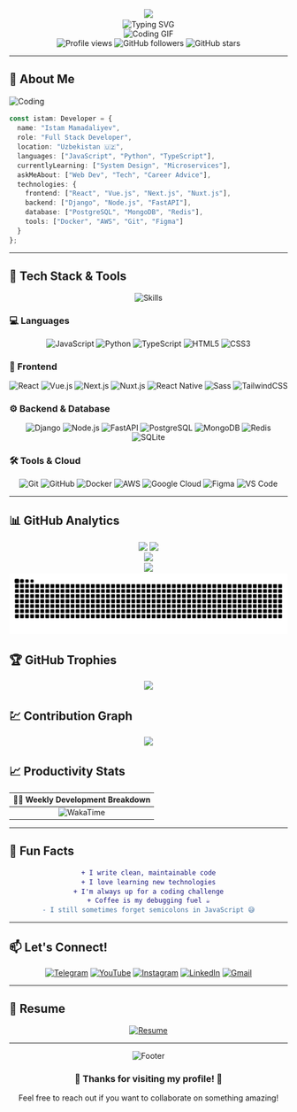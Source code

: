 <div align="center">
  <img src="https://capsule-render.vercel.app/api?type=waving&color=gradient&height=200&section=header&text=Istam%20Mamadaliyev&fontSize=80&fontAlignY=35&animation=twinkling&fontColor=gradient" />
</div>

<div align="center">
  <img src="https://readme-typing-svg.herokuapp.com?font=Fira+Code&size=30&duration=3000&pause=1000&color=00F7FF&center=true&vCenter=true&width=800&lines=🚀+Full+Stack+Developer;💡+Problem+Solver;🎯+Code+Enthusiast;📚+Always+Learning;☕+Coffee+to+Code+Converter" alt="Typing SVG" />
</div>

<div align="center">
  <img src="https://user-images.githubusercontent.com/74038190/225813708-98b745f2-7d22-48cf-9150-083f1b00d6c9.gif" width="500" alt="Coding GIF">
</div>

<div align="center">
  <img src="https://komarev.com/ghpvc/?username=Istam0808&label=Profile%20views&color=brightgreen&style=for-the-badge" alt="Profile views" />
  <img src="https://img.shields.io/github/followers/Istam0808?style=for-the-badge&color=blue" alt="GitHub followers" />
  <img src="https://img.shields.io/github/stars/Istam0808?style=for-the-badge&color=yellow" alt="GitHub stars" />
</div>

---

## 🌟 About Me

<img src="https://user-images.githubusercontent.com/74038190/212284158-e840e285-664b-44d7-b79b-e264b5e54825.gif" width="400" align="center" alt="Coding">

```typescript
const istam: Developer = {
  name: "Istam Mamadaliyev",
  role: "Full Stack Developer",
  location: "Uzbekistan 🇺🇿",
  languages: ["JavaScript", "Python", "TypeScript"],
  currentlyLearning: ["System Design", "Microservices"],
  askMeAbout: ["Web Dev", "Tech", "Career Advice"],
  technologies: {
    frontend: ["React", "Vue.js", "Next.js", "Nuxt.js"],
    backend: ["Django", "Node.js", "FastAPI"],
    database: ["PostgreSQL", "MongoDB", "Redis"],
    tools: ["Docker", "AWS", "Git", "Figma"]
  }
};
```
---

## 🚀 Tech Stack & Tools

<div align="center">

<img src="https://skillicons.dev/icons?i=js,ts,python,react,vue,nextjs,nuxtjs,nodejs,django,fastapi,postgres,mongodb,redis,docker,aws,git,github,figma,vscode" alt="Skills" />

</div>

### 💻 Languages
<div align="center">
  
![JavaScript](https://img.shields.io/badge/JavaScript-F7DF1E?style=for-the-badge&logo=javascript&logoColor=black)
![Python](https://img.shields.io/badge/Python-3776AB?style=for-the-badge&logo=python&logoColor=white)
![TypeScript](https://img.shields.io/badge/TypeScript-007ACC?style=for-the-badge&logo=typescript&logoColor=white)
![HTML5](https://img.shields.io/badge/HTML5-E34F26?style=for-the-badge&logo=html5&logoColor=white)
![CSS3](https://img.shields.io/badge/CSS3-1572B6?style=for-the-badge&logo=css3&logoColor=white)

</div>

### 🎨 Frontend
<div align="center">
  
![React](https://img.shields.io/badge/React-20232A?style=for-the-badge&logo=react&logoColor=61DAFB)
![Vue.js](https://img.shields.io/badge/Vue.js-35495E?style=for-the-badge&logo=vue.js&logoColor=4FC08D)
![Next.js](https://img.shields.io/badge/Next.js-000000?style=for-the-badge&logo=next.js&logoColor=white)
![Nuxt.js](https://img.shields.io/badge/Nuxt.js-00C58E?style=for-the-badge&logo=nuxt.js&logoColor=white)
![React Native](https://img.shields.io/badge/React_Native-20232A?style=for-the-badge&logo=react&logoColor=61DAFB)
![Sass](https://img.shields.io/badge/Sass-CC6699?style=for-the-badge&logo=sass&logoColor=white)
![TailwindCSS](https://img.shields.io/badge/Tailwind_CSS-38B2AC?style=for-the-badge&logo=tailwind-css&logoColor=white)

</div>

### ⚙️ Backend & Database
<div align="center">
  
![Django](https://img.shields.io/badge/Django-092E20?style=for-the-badge&logo=django&logoColor=white)
![Node.js](https://img.shields.io/badge/Node.js-43853D?style=for-the-badge&logo=node.js&logoColor=white)
![FastAPI](https://img.shields.io/badge/FastAPI-005571?style=for-the-badge&logo=fastapi)
![PostgreSQL](https://img.shields.io/badge/PostgreSQL-316192?style=for-the-badge&logo=postgresql&logoColor=white)
![MongoDB](https://img.shields.io/badge/MongoDB-4EA94B?style=for-the-badge&logo=mongodb&logoColor=white)
![Redis](https://img.shields.io/badge/Redis-DC382D?style=for-the-badge&logo=redis&logoColor=white)
![SQLite](https://img.shields.io/badge/SQLite-07405E?style=for-the-badge&logo=sqlite&logoColor=white)

</div>

### 🛠️ Tools & Cloud
<div align="center">
  
![Git](https://img.shields.io/badge/Git-F05032?style=for-the-badge&logo=git&logoColor=white)
![GitHub](https://img.shields.io/badge/GitHub-100000?style=for-the-badge&logo=github&logoColor=white)
![Docker](https://img.shields.io/badge/Docker-2496ED?style=for-the-badge&logo=docker&logoColor=white)
![AWS](https://img.shields.io/badge/Amazon_AWS-232F3E?style=for-the-badge&logo=amazon-aws&logoColor=white)
![Google Cloud](https://img.shields.io/badge/Google_Cloud-4285F4?style=for-the-badge&logo=google-cloud&logoColor=white)
![Figma](https://img.shields.io/badge/Figma-F24E1E?style=for-the-badge&logo=figma&logoColor=white)
![VS Code](https://img.shields.io/badge/VS_Code-0078D4?style=for-the-badge&logo=visual%20studio%20code&logoColor=white)

</div>

---

## 📊 GitHub Analytics

<div align="center">
  <img src="https://github-readme-stats.vercel.app/api?username=Istam0808&show_icons=true&theme=tokyonight&include_all_commits=true&count_private=true&hide_border=true&bg_color=0d1117&title_color=58a6ff&text_color=c9d1d9&icon_color=58a6ff" height="180em"/>
  <img src="https://github-readme-stats.vercel.app/api/top-langs/?username=Istam0808&layout=compact&langs_count=8&theme=tokyonight&hide_border=true&bg_color=0d1117&title_color=58a6ff&text_color=c9d1d9" height="180em"/>
</div>

<div align="center">
  <img src="https://github-readme-streak-stats.herokuapp.com/?user=Istam0808&theme=tokyonight&hide_border=true&background=0d1117&stroke=58a6ff&ring=58a6ff&fire=ff6b6b&currStreakLabel=58a6ff" />
</div>

<div align="center">
  <img src="https://github-readme-activity-graph.vercel.app/graph?username=Istam0808&theme=tokyo-night&bg_color=0d1117&color=58a6ff&line=ff6b6b&point=58a6ff&area=true&hide_border=true" />
</div>

<!-- Snake Animation -->
<div align="center">
  <img src="https://raw.githubusercontent.com/Istam0808/Istam0808/output/snake.svg" alt="Snake animation" />
</div>

## 🏆 GitHub Trophies

<div align="center">
  <img src="https://github-profile-trophy.vercel.app/?username=Istam0808&theme=tokyonight&no-frame=true&no-bg=false&margin-w=4&row=1&column=7" />
</div>

## 💹 Contribution Graph

<div align="center">
  <img src="https://github-readme-stats.vercel.app/api/wakatime?username=Istam0808&theme=tokyonight&hide_border=true&bg_color=0d1117&title_color=58a6ff&text_color=c9d1d9" />
</div>

## 📈 Productivity Stats

<div align="center">
  
| 🏃‍♂️ **Weekly Development Breakdown** |
|:---:|
| ![WakaTime](https://github-readme-stats.vercel.app/api/wakatime?username=Istam0808&theme=tokyonight&hide_border=true&bg_color=0d1117&title_color=58a6ff&text_color=c9d1d9&layout=compact) |

</div>

---

## 🌟 Fun Facts

<div align="center">

```diff
+ I write clean, maintainable code
+ I love learning new technologies
+ I'm always up for a coding challenge
+ Coffee is my debugging fuel ☕
- I still sometimes forget semicolons in JavaScript 😅
```

</div>

---

## 📫 Let's Connect!

<div align="center">
  
[![Telegram](https://img.shields.io/badge/Telegram-2CA5E0?style=for-the-badge&logo=telegram&logoColor=white)](https://t.me/Istam_ake)
[![YouTube](https://img.shields.io/badge/YouTube-FF0000?style=for-the-badge&logo=youtube&logoColor=white)](https://www.youtube.com/@istam_ake7614)
[![Instagram](https://img.shields.io/badge/Instagram-E4405F?style=for-the-badge&logo=instagram&logoColor=white)](https://www.instagram.com/istam_ake/)
[![LinkedIn](https://img.shields.io/badge/LinkedIn-0077B5?style=for-the-badge&logo=linkedin&logoColor=white)](https://linkedin.com/in/istam-mamadaliyev)
[![Gmail](https://img.shields.io/badge/Gmail-D14836?style=for-the-badge&logo=gmail&logoColor=white)](mailto:istam.mamadaliyev@gmail.com)

</div>

---

## 📄 Resume

<div align="center">
  
[![Resume](https://img.shields.io/badge/Download_Resume-4285F4?style=for-the-badge&logo=google-drive&logoColor=white)](https://docs.google.com/document/d/1LqRSNR9gjqjUQm8txga2SnmMcJ3Gs7d_W7O0BvvPcR8/edit?usp=sharing)

</div>

---

<div align="center">
  <img src="https://capsule-render.vercel.app/api?type=waving&color=gradient&height=100&section=footer" alt="Footer">
  <div align="center">
  <h3>💜 Thanks for visiting my profile! 💜</h3>
  <p>Feel free to reach out if you want to collaborate on something amazing!</p>
  </img>
</div>
</div>


